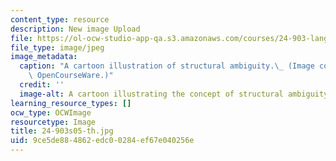 ```yaml
---
content_type: resource
description: New image Upload
file: https://ol-ocw-studio-app-qa.s3.amazonaws.com/courses/24-903-language-and-its-structure-iii-semantics-and-pragmatics-spring-2005/9ce5de884862edc00284ef67e040256e_24-903s05-th.jpg
file_type: image/jpeg
image_metadata:
  caption: "A cartoon illustration of structural ambiguity.\_ (Image courtesy of MIT\
    \ OpenCourseWare.)"
  credit: ''
  image-alt: A cartoon illustrating the concept of structural ambiguity.
learning_resource_types: []
ocw_type: OCWImage
resourcetype: Image
title: 24-903s05-th.jpg
uid: 9ce5de88-4862-edc0-0284-ef67e040256e
---
```

